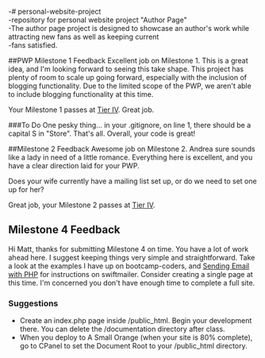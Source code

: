 -# personal-website-project		
-repository for personal website project "Author Page"		
-The author page project is designed to showcase an author's work while attracting new fans as well as keeping current		
-fans satisfied.

##PWP Milestone 1 Feedback
Excellent job on Milestone 1. This is a great idea, and I'm looking forward to seeing this take shape. This project has plenty of room to scale up going forward, especially with the inclusion of blogging functionality. Due to the limited scope of the PWP, we aren't able to include blogging functionality at this time.

Your Milestone 1 passes at [Tier IV](https://bootcamp-coders.cnm.edu/projects/personal/rubric/). Great job.

###To Do
One pesky thing... in your .gitignore, on line 1, there should be a capital S in "Store". That's all. Overall, your code is great!

##Milestone 2 Feedback
Awesome job on Milestone 2. Andrea sure sounds like a lady in need of a little romance. Everything here is excellent, and you have a clear direction laid for your PWP. 

Does your wife currently have a mailing list set up, or do we need to set one up for her?

Great job, your Milestone 2 passes at [Tier IV](https://bootcamp-coders.cnm.edu/projects/personal/rubric/).

## Milestone 4 Feedback
Hi Matt, thanks for submitting Milestone 4 on time. You have a lot of work ahead here. I suggest keeping things very simple and straightforward. Take a look at the examples I have up on bootcamp-coders, and [Sending Email with PHP](https://bootcamp-coders.cnm.edu/class-materials/php/email/) for instructions on swiftmailer. Consider creating a single page at this time. I'm concerned you don't have enough time to complete a full site.

### Suggestions
- Create an index.php page inside /public_html. Begin your development there. You can delete the /documentation directory after class.
- When you deploy to A Small Orange (when your site is 80% complete), go to CPanel to set the Document Root to your /public_html directory.
